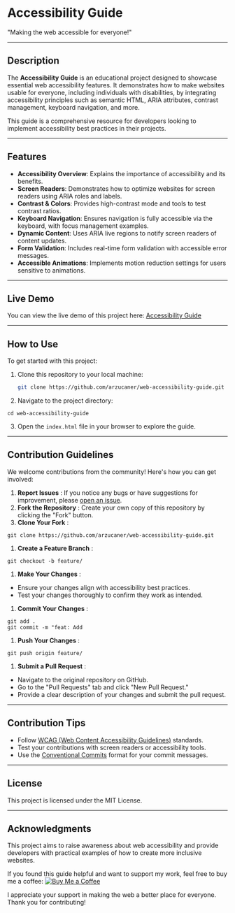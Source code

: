 # Accessibility Guide

"Making the web accessible for everyone!"

---

## Description

The **Accessibility Guide** is an educational project designed to showcase essential web accessibility features. It demonstrates how to make websites usable for everyone, including individuals with disabilities, by integrating accessibility principles such as semantic HTML, ARIA attributes, contrast management, keyboard navigation, and more.

This guide is a comprehensive resource for developers looking to implement accessibility best practices in their projects.

---

## Features

- **Accessibility Overview**: Explains the importance of accessibility and its benefits.
- **Screen Readers**: Demonstrates how to optimize websites for screen readers using ARIA roles and labels.
- **Contrast & Colors**: Provides high-contrast mode and tools to test contrast ratios.
- **Keyboard Navigation**: Ensures navigation is fully accessible via the keyboard, with focus management examples.
- **Dynamic Content**: Uses ARIA live regions to notify screen readers of content updates.
- **Form Validation**: Includes real-time form validation with accessible error messages.
- **Accessible Animations**: Implements motion reduction settings for users sensitive to animations.

---

## Live Demo

You can view the live demo of this project here:
[Accessibility Guide](https://arzucaner.github.io/web-accessibility-guide/)

---

## How to Use

To get started with this project:

1. Clone this repository to your local machine:

   ```bash
   git clone https://github.com/arzucaner/web-accessibility-guide.git
   ```
2. Navigate to the project directory:

```
cd web-accessibility-guide
```

3. Open the `index.html` file in your browser to explore the guide.

---

## Contribution Guidelines

We welcome contributions from the community! Here's how you can get involved:

1. **Report Issues** : If you notice any bugs or have suggestions for improvement, please [open an issue](https://github.com/arzucaner/web-accessibility-guide/issues).
2. **Fork the Repository** : Create your own copy of this repository by clicking the "Fork" button.
3. **Clone Your Fork** :

```
git clone https://github.com/arzucaner/web-accessibility-guide.git
```

1. **Create a Feature Branch** :

```
git checkout -b feature/
```

1. **Make Your Changes** :

* Ensure your changes align with accessibility best practices.
* Test your changes thoroughly to confirm they work as intended.

1. **Commit Your Changes** :

```
git add .
git commit -m "feat: Add 
```

1. **Push Your Changes** :

```
git push origin feature/
```

1. **Submit a Pull Request** :

* Navigate to the original repository on GitHub.
* Go to the "Pull Requests" tab and click "New Pull Request."
* Provide a clear description of your changes and submit the pull request.

---

## Contribution Tips

* Follow [WCAG (Web Content Accessibility Guidelines)](https://www.w3.org/WAI/standards-guidelines/wcag/) standards.
* Test your contributions with screen readers or accessibility tools.
* Use the [Conventional Commits]() format for your commit messages.

---

## License

This project is licensed under the MIT License.

---


## Acknowledgments

This project aims to raise awareness about web accessibility and provide developers with practical examples of how to create more inclusive websites.

If you found this guide helpful and want to support my work, feel free to buy me a coffee:
[![Buy Me a Coffee](https://img.shields.io/badge/Buy%20Me%20a%20Coffee-%E2%98%95-lightgrey)](https://buymeacoffee.com/arzuguney?status=1)

I appreciate your support in making the web a better place for everyone. Thank you for contributing!

